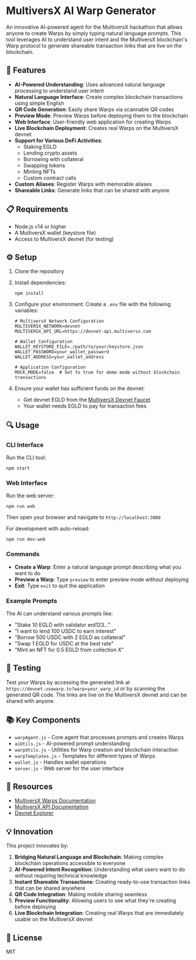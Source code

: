 # MultiversX AI Warp Generator

An innovative AI-powered agent for the MultiversX hackathon that allows anyone to create Warps by simply typing natural language prompts. This tool leverages AI to understand user intent and the MultiversX blockchain's Warp protocol to generate shareable transaction links that are live on the blockchain.

## 🚀 Features

- **AI-Powered Understanding**: Uses advanced natural language processing to understand user intent
- **Natural Language Interface**: Create complex blockchain transactions using simple English
- **QR Code Generation**: Easily share Warps via scannable QR codes
- **Preview Mode**: Preview Warps before deploying them to the blockchain
- **Web Interface**: User-friendly web application for creating Warps
- **Live Blockchain Deployment**: Creates real Warps on the MultiversX devnet
- **Support for Various DeFi Activities**:
  - Staking EGLD
  - Lending crypto assets
  - Borrowing with collateral
  - Swapping tokens
  - Minting NFTs
  - Custom contract calls
- **Custom Aliases**: Register Warps with memorable aliases
- **Shareable Links**: Generate links that can be shared with anyone

## 📋 Requirements

- Node.js v14 or higher
- A MultiversX wallet (keystore file)
- Access to MultiversX devnet (for testing)

## ⚙️ Setup

1. Clone the repository
2. Install dependencies:
   ```
   npm install
   ```
3. Configure your environment:
   Create a `.env` file with the following variables:
   ```
   # MultiversX Network Configuration
   MULTIVERSX_NETWORK=devnet
   MULTIVERSX_API_URL=https://devnet-api.multiversx.com

   # Wallet Configuration
   WALLET_KEYSTORE_FILE=./path/to/your/keystore.json
   WALLET_PASSWORD=your_wallet_password
   WALLET_ADDRESS=your_wallet_address
   
   # Application Configuration
   MOCK_MODE=false  # Set to true for demo mode without blockchain transactions
   ```

4. Ensure your wallet has sufficient funds on the devnet:
   - Get devnet EGLD from the [MultiversX Devnet Faucet](https://r3d4.fr/faucet)
   - Your wallet needs EGLD to pay for transaction fees

## 🔍 Usage

### CLI Interface

Run the CLI tool:

```
npm start
```

### Web Interface

Run the web server:

```
npm run web
```

Then open your browser and navigate to `http://localhost:3000`

For development with auto-reload:

```
npm run dev:web
```

### Commands

- **Create a Warp**: Enter a natural language prompt describing what you want to do
- **Preview a Warp**: Type `preview` to enter preview mode without deploying
- **Exit**: Type `exit` to quit the application

### Example Prompts

The AI can understand various prompts like:

- "Stake 10 EGLD with validator erd123..."
- "I want to lend 100 USDC to earn interest"
- "Borrow 500 USDC with 2 EGLD as collateral"
- "Swap 1 EGLD for USDC at the best rate"
- "Mint an NFT for 0.5 EGLD from collection X"

## 🧪 Testing

Test your Warps by accessing the generated link at `https://devnet.usewarp.to?warp=your_warp_id` or by scanning the generated QR code. The links are live on the MultiversX devnet and can be shared with anyone.

## 📚 Key Components

- `warpAgent.js` - Core agent that processes prompts and creates Warps
- `aiUtils.js` - AI-powered prompt understanding
- `warpUtils.js` - Utilities for Warp creation and blockchain interaction
- `warpTemplates.js` - Templates for different types of Warps
- `wallet.js` - Handles wallet operations
- `server.js` - Web server for the user interface

## 🔗 Resources

- [MultiversX Warps Documentation](https://docs.multiversx.com/developers/tools/warps)
- [MultiversX API Documentation](https://docs.multiversx.com/developers/apis/api-introduction)
- [Devnet Explorer](https://devnet-explorer.multiversx.com/)

## 💡 Innovation

This project innovates by:

1. **Bridging Natural Language and Blockchain**: Making complex blockchain operations accessible to everyone
2. **AI-Powered Intent Recognition**: Understanding what users want to do without requiring technical knowledge
3. **Instant Shareable Transactions**: Creating ready-to-use transaction links that can be shared anywhere
4. **QR Code Integration**: Making mobile sharing seamless
5. **Preview Functionality**: Allowing users to see what they're creating before deploying
6. **Live Blockchain Integration**: Creating real Warps that are immediately usable on the MultiversX devnet

## 📝 License

MIT 
